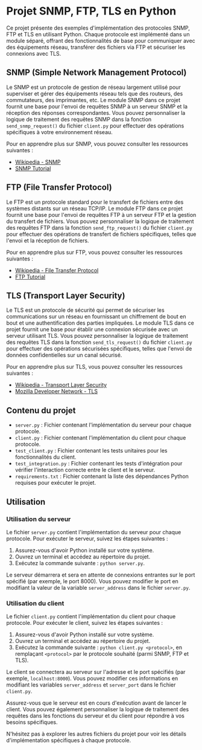 # Projet SNMP, FTP, TLS en Python

Ce projet présente des exemples d'implémentation des protocoles SNMP, FTP et TLS en utilisant Python. Chaque protocole est implémenté dans un module séparé, offrant des fonctionnalités de base pour communiquer avec des équipements réseau, transférer des fichiers via FTP et sécuriser les connexions avec TLS.

## SNMP (Simple Network Management Protocol)

Le SNMP est un protocole de gestion de réseau largement utilisé pour superviser et gérer des équipements réseau tels que des routeurs, des commutateurs, des imprimantes, etc. Le module SNMP dans ce projet fournit une base pour l'envoi de requêtes SNMP à un serveur SNMP et la réception des réponses correspondantes. Vous pouvez personnaliser la logique de traitement des requêtes SNMP dans la fonction `send_snmp_request()` du fichier `client.py` pour effectuer des opérations spécifiques à votre environnement réseau.

Pour en apprendre plus sur SNMP, vous pouvez consulter les ressources suivantes :
- [Wikipedia - SNMP](https://en.wikipedia.org/wiki/Simple_Network_Management_Protocol)
- [SNMP Tutorial](https://www.snmpsharpnet.com/snmp-tutorial/)

## FTP (File Transfer Protocol)

Le FTP est un protocole standard pour le transfert de fichiers entre des systèmes distants sur un réseau TCP/IP. Le module FTP dans ce projet fournit une base pour l'envoi de requêtes FTP à un serveur FTP et la gestion du transfert de fichiers. Vous pouvez personnaliser la logique de traitement des requêtes FTP dans la fonction `send_ftp_request()` du fichier `client.py` pour effectuer des opérations de transfert de fichiers spécifiques, telles que l'envoi et la réception de fichiers.

Pour en apprendre plus sur FTP, vous pouvez consulter les ressources suivantes :
- [Wikipedia - File Transfer Protocol](https://en.wikipedia.org/wiki/File_Transfer_Protocol)
- [FTP Tutorial](https://www.tutorialspoint.com/ftp/index.htm)


## TLS (Transport Layer Security)

Le TLS est un protocole de sécurité qui permet de sécuriser les communications sur un réseau en fournissant un chiffrement de bout en bout et une authentification des parties impliquées. Le module TLS dans ce projet fournit une base pour établir une connexion sécurisée avec un serveur utilisant TLS. Vous pouvez personnaliser la logique de traitement des requêtes TLS dans la fonction `send_tls_request()` du fichier `client.py` pour effectuer des opérations sécurisées spécifiques, telles que l'envoi de données confidentielles sur un canal sécurisé.

Pour en apprendre plus sur TLS, vous pouvez consulter les ressources suivantes :
- [Wikipedia - Transport Layer Security](https://en.wikipedia.org/wiki/Transport_Layer_Security)
- [Mozilla Developer Network - TLS](https://developer.mozilla.org/en-US/docs/Web/Security/Transport_Layer_Security_TLS)


## Contenu du projet

- `server.py` : Fichier contenant l'implémentation du serveur pour chaque protocole.
- `client.py` : Fichier contenant l'implémentation du client pour chaque protocole.
- `test_client.py` : Fichier contenant les tests unitaires pour les fonctionnalités du client.
- `test_integration.py` : Fichier contenant les tests d'intégration pour vérifier l'interaction correcte entre le client et le serveur.
- `requirements.txt` : Fichier contenant la liste des dépendances Python requises pour exécuter le projet.

## Utilisation

### Utilisation du serveur

Le fichier `server.py` contient l'implémentation du serveur pour chaque protocole. Pour exécuter le serveur, suivez les étapes suivantes :

1. Assurez-vous d'avoir Python installé sur votre système.
2. Ouvrez un terminal et accédez au répertoire du projet.
3. Exécutez la commande suivante : `python server.py`.

Le serveur démarrera et sera en attente de connexions entrantes sur le port spécifié (par exemple, le port 8000). Vous pouvez modifier le port en modifiant la valeur de la variable `server_address` dans le fichier `server.py`.

### Utilisation du client

Le fichier `client.py` contient l'implémentation du client pour chaque protocole. Pour exécuter le client, suivez les étapes suivantes :

1. Assurez-vous d'avoir Python installé sur votre système.
2. Ouvrez un terminal et accédez au répertoire du projet.
3. Exécutez la commande suivante : `python client.py <protocol>`, en remplaçant `<protocol>` par le protocole souhaité (parmi SNMP, FTP et TLS).

Le client se connectera au serveur sur l'adresse et le port spécifiés (par exemple, `localhost:8000`). Vous pouvez modifier ces informations en modifiant les variables `server_address` et `server_port` dans le fichier `client.py`.

Assurez-vous que le serveur est en cours d'exécution avant de lancer le client. Vous pouvez également personnaliser la logique de traitement des requêtes dans les fonctions du serveur et du client pour répondre à vos besoins spécifiques.

N'hésitez pas à explorer les autres fichiers du projet pour voir les détails d'implémentation spécifiques à chaque protocole.

